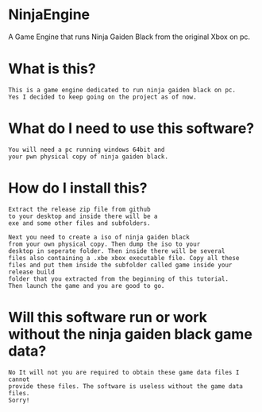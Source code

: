 # NinjaEngine
A Game Engine that runs Ninja Gaiden Black from the original Xbox on pc.


# What is this?

    This is a game engine dedicated to run ninja gaiden black on pc.
    Yes I decided to keep going on the project as of now.


# What do I need to use this software?

    You will need a pc running windows 64bit and 
    your pwn physical copy of ninja gaiden black.


# How do I install this?

    Extract the release zip file from github
    to your desktop and inside there will be a 
    exe and some other files and subfolders.

    Next you need to create a iso of ninja gaiden black
    from your own physical copy. Then dump the iso to your
    desktop in seperate folder. Then inside there will be several
    files also containing a .xbe xbox executable file. Copy all these 
    files and put them inside the subfolder called game inside your release build
    folder that you extracted from the beginning of this tutorial.
    Then launch the game and you are good to go.


 # Will this software run or work without the ninja gaiden black game data?


    No It will not you are required to obtain these game data files I cannot
    provide these files. The software is useless without the game data files.
    Sorry!



    

